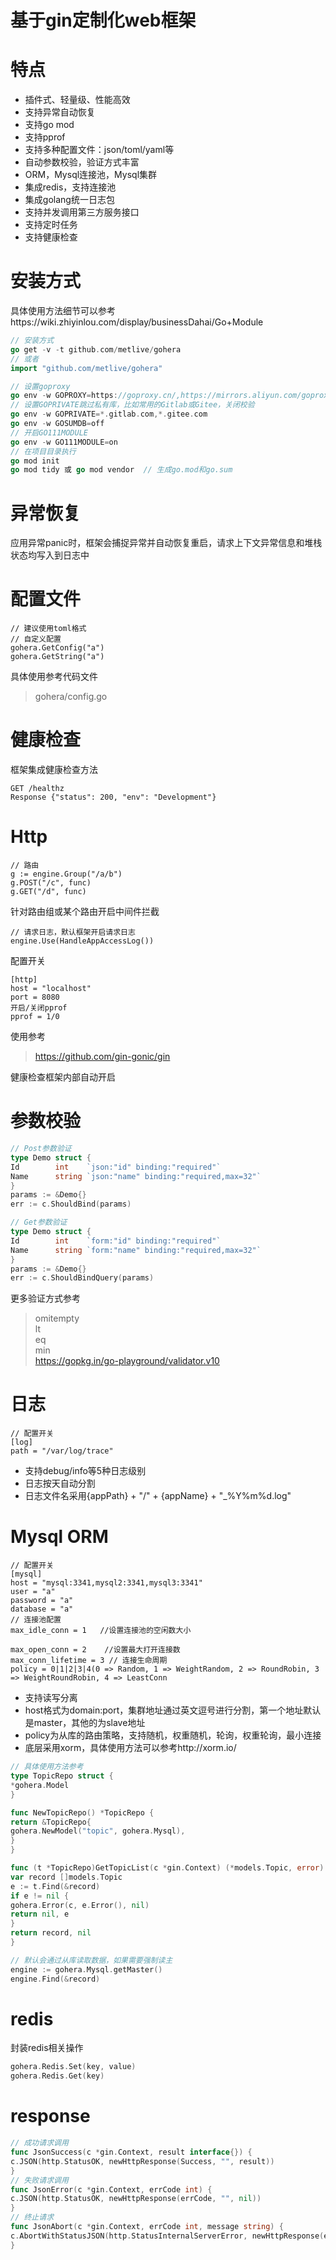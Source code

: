 # 基于gin定制化web框架

# 特点

* 插件式、轻量级、性能高效
* 支持异常自动恢复
* 支持go mod
* 支持pprof
* 支持多种配置文件：json/toml/yaml等
* 自动参数校验，验证方式丰富
* ORM，Mysql连接池，Mysql集群
* 集成redis，支持连接池
* 集成golang统一日志包
* 支持并发调用第三方服务接口
* 支持定时任务
* 支持健康检查

# 安装方式

具体使用方法细节可以参考https://wiki.zhiyinlou.com/display/businessDahai/Go+Module

```go
// 安装方式
go get -v -t github.com/metlive/gohera
// 或者 
import "github.com/metlive/gohera"

// 设置goproxy
go env -w GOPROXY=https://goproxy.cn/,https://mirrors.aliyun.com/goproxy/,direct
// 设置GOPRIVATE跳过私有库，比如常用的Gitlab或Gitee，关闭校验
go env -w GOPRIVATE=*.gitlab.com,*.gitee.com
go env -w GOSUMDB=off
// 开启GO111MODULE
go env -w GO111MODULE=on
// 在项目目录执行
go mod init
go mod tidy 或 go mod vendor  // 生成go.mod和go.sum
```

# 异常恢复

应用异常panic时，框架会捕捉异常并自动恢复重启，请求上下文异常信息和堆栈状态均写入到日志中

# 配置文件

```cassandraql
// 建议使用toml格式  
// 自定义配置 
gohera.GetConfig("a")  
gohera.GetString("a")
```

具体使用参考代码文件
> gohera/config.go

# 健康检查

框架集成健康检查方法

```cassandraql
GET /healthz
Response {"status": 200, "env": "Development"}
```

# Http

```cassandraql
// 路由   
g := engine.Group("/a/b")  
g.POST("/c", func)  
g.GET("/d", func)  
```

针对路由组或某个路由开启中间件拦截

```cassandraql
// 请求日志，默认框架开启请求日志
engine.Use(HandleAppAccessLog())
```  

配置开关

```cassandraql
[http]  
host = "localhost"  
port = 8080  
开启/关闭pprof  
pprof = 1/0  
```

使用参考
> https://github.com/gin-gonic/gin

健康检查框架内部自动开启

# 参数校验

```go
// Post参数验证  
type Demo struct {
Id        int    `json:"id" binding:"required"`
Name      string `json:"name" binding:"required,max=32"`
}
params := &Demo{}
err := c.ShouldBind(params)

// Get参数验证
type Demo struct {
Id        int    `form:"id" binding:"required"`
Name      string `form:"name" binding:"required,max=32"`
}
params := &Demo{}
err := c.ShouldBindQuery(params)  
```

更多验证方式参考
> omitempty  
> lt  
> eq  
> min  
> https://gopkg.in/go-playground/validator.v10

# 日志

```cassandraql
// 配置开关
[log]  
path = "/var/log/trace" 
``` 

* 支持debug/info等5种日志级别
* 日志按天自动分割
* 日志文件名采用{appPath} + "/" + {appName} + "_%Y%m%d.log"

# Mysql ORM

```cassandraql
// 配置开关
[mysql]  
host = "mysql:3341,mysql2:3341,mysql3:3341"  
user = "a"   
password = "a"  
database = "a"  
// 连接池配置  
max_idle_conn = 1   //设置连接池的空闲数大小

max_open_conn = 2    //设置最大打开连接数
max_conn_lifetime = 3 // 连接生命周期
policy = 0|1|2|3|4(0 => Random, 1 => WeightRandom, 2 => RoundRobin, 3 => WeightRoundRobin, 4 => LeastConn
```

* 支持读写分离
* host格式为domain:port，集群地址通过英文逗号进行分割，第一个地址默认是master，其他的为slave地址
* policy为从库的路由策略，支持随机，权重随机，轮询，权重轮询，最小连接
* 底层采用xorm，具体使用方法可以参考http://xorm.io/

```go
// 具体使用方法参考
type TopicRepo struct {
*gohera.Model
}

func NewTopicRepo() *TopicRepo {
return &TopicRepo{
gohera.NewModel("topic", gohera.Mysql),
}
}

func (t *TopicRepo)GetTopicList(c *gin.Context) (*models.Topic, error) {
var record []models.Topic
e := t.Find(&record)
if e != nil {
gohera.Error(c, e.Error(), nil)
return nil, e
}
return record, nil
}

// 默认会通过从库读取数据，如果需要强制读主
engine := gohera.Mysql.getMaster()
engine.Find(&record)
```

# redis

封装redis相关操作

```go
gohera.Redis.Set(key, value)
gohera.Redis.Get(key)
```

# response

```go
// 成功请求调用
func JsonSuccess(c *gin.Context, result interface{}) {
c.JSON(http.StatusOK, newHttpResponse(Success, "", result))
}
// 失败请求调用
func JsonError(c *gin.Context, errCode int) {
c.JSON(http.StatusOK, newHttpResponse(errCode, "", nil))
}
// 终止请求
func JsonAbort(c *gin.Context, errCode int, message string) {
c.AbortWithStatusJSON(http.StatusInternalServerError, newHttpResponse(errCode, message, nil))
}
```
